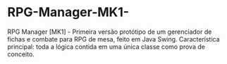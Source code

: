 # RPG-Manager-MK1-
RPG Manager [MK1] - Primeira versão protótipo de um gerenciador de fichas e combate para RPG de mesa, feito em Java Swing. Característica principal: toda a lógica contida em uma única classe como prova de conceito.
